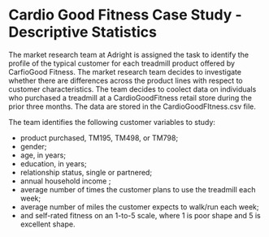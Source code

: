 # Cardio Good Fitness Case Study - Descriptive Statistics

The market research team at Adright is assigned the task to identify the profile of the typical customer for each treadmill product offered by CarfioGood Fitness. The market research team decides to investigate whether there are differences across the product lines with respect to customer characteristics. The team decides to coolect data on individuals who purchased a treadmill at a CardioGoodFitness retail store during the prior three months. The data are stored in the CardioGoodFItness.csv file.

The team identifies the following customer variables to study:
- product purchased, TM195, TM498, or TM798;
- gender;
- age, in years;
- education, in years;
- relationship status, single or partnered;
- annual household income ;
- average number of times the customer plans to use the treadmill each week;
- average number of miles the customer expects to walk/run each week;
- and self-rated fitness on an 1-to-5 scale, where 1 is poor shape and 5 is excellent shape.


